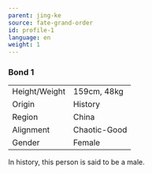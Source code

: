 ```yaml
---
parent: jing-ke
source: fate-grand-order
id: profile-1
language: en
weight: 1
---
```


### Bond 1

<table>
  <tr><td>Height/Weight</td><td>159cm, 48kg</td></tr>
  <tr><td>Origin</td><td>History</td></tr>
  <tr><td>Region</td><td>China</td></tr>
  <tr><td>Alignment</td><td>Chaotic-Good</td></tr>
  <tr><td>Gender</td><td>Female</td></tr>
</table>

In history, this person is said to be a male.

